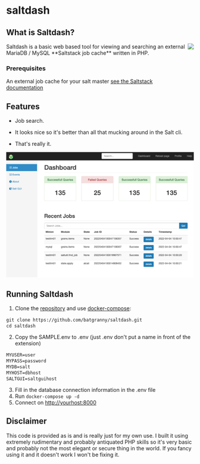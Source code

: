# saltdash

## What is Saltdash?
<img align="right" height="200" src="https://upload.wikimedia.org/wikipedia/commons/thumb/a/af/D20_icon.png/640px-D20_icon.png">
Saltdash is a basic web based tool for viewing and searching an external MariaDB / MySQL **Saltstack job cache** written in PHP.

### Prerequisites
An external job cache for your salt master [see the Saltstack documentation](http://https://docs.saltproject.io/en/latest/topics/jobs/external_cache.html#external-job-cache)

## Features

- Job search. 

- It looks nice so it's better than all that mucking around in the Salt cli.

- That's really it.

<img src="screenshot.png">

## Running Saltdash
1. Clone the [repository](https://github.com/batgranny/saltdash.git) and use [docker-compose](https://docs.docker.com/compose/):

```commandline
git clone https://github.com/batgranny/saltdash.git
cd saltdash
```
2. Copy the SAMPLE.env to .env (just .env don't put a name in front of the extension)

```commandline
MYUSER=user
MYPASS=password
MYDB=salt
MYHOST=dbhost
SALTGUI=saltguihost
```

3. Fill in the database connection information in the .env file
3. Run `docker-compose up -d`
4. Connect on [http://yourhost:8000](http://yourhost:8000)

## Disclaimer
This code is provided as is and is really just for my own use. I built it using extremely rudimentary and probably antiquated PHP skills so it's very basic and probably not the most elegant or secure thing in the world.  If you fancy using it and it doesn't work I won't be fixing it.


